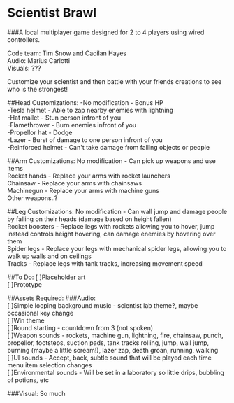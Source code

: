 # Scientist Brawl
###A local multiplayer game designed for 2 to 4 players using wired controllers.

Code team: Tim Snow and Caoilan Hayes <br />
Audio: Marius Carlotti <br />
Visuals: ??? <br />

Customize your scientist and then battle with your friends creations to see who is the strongest! <br />

##Head Customizations:
-No modification - Bonus HP <br />
-Tesla helmet - Able to zap nearby enemies with lightning <br />
-Hat mallet - Stun person infront of you <br />
-Flamethrower - Burn enemies infront of you <br />
-Propellor hat - Dodge <br />
-Lazer - Burst of damage to one person infront of you <br />
-Reinforced helmet - Can't take damage from falling objects or people <br />

##Arm Customizations:
No modification - Can pick up weapons and use items <br />
Rocket hands - Replace your arms with rocket launchers <br />
Chainsaw - Replace your arms with chainsaws <br />
Machinegun - Replace your arms with machine guns <br />
Other weapons..? <br />

##Leg Customizations:
No modification - Can wall jump and damage people by falling on their heads (damage based on height fallen) <br />
Rocket boosters - Replace legs with rockets allowing you to hover, jump instead controls height hovering, can damage enemies by hovering over them <br />
Spider legs - Replace your legs with mechanical spider legs, allowing you to walk up walls and on ceilings  <br />
Tracks - Replace legs with tank tracks, increasing movement speed <br />

##To Do:
[ ]Placeholder art <br />
[ ]Prototype <br />

##Assets Required:
###Audio: <br />
[ ]Simple looping background music - scientist lab theme?, maybe occasional key change <br />
[ ]Win theme <br />
[ ]Round starting - countdown from 3 (not spoken) <br />
[ ]Weapon sounds - rockets, machine gun, lightning, fire, chainsaw, punch, propellor, footsteps, suction pads, tank tracks rolling, jump, wall jump, burning (maybe a little scream!), lazer zap, death groan, running, walking <br />
[ ]UI sounds - Accept, back, subtle sound that will be played each time menu item selection changes <br />
[ ]Environmental sounds - Will be set in a laboratory so little drips, bubbling of potions, etc <br />

###Visual:
So much
